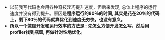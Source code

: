 - 以前我写代码也会用各种奇技淫巧提升速度，但后来发现, 总体上程序的运行速度并没有得到提升。原因是**程序运行的80％的时间, 其实是花在20％的代码上，剩下80％的代码就算优化到速度无穷快，也没有意义。**
- **所以一个兼顾开发和运行效率的方法是 : 先怎么方便开发怎么写，然后用profiler找到瓶颈, 再做针对性地优化。**